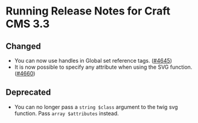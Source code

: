 # Running Release Notes for Craft CMS 3.3

## Changed
- You can now use handles in Global set reference tags. ([#4645](https://github.com/craftcms/cms/issues/4645))
- It is now possible to specify any attribute when using the SVG function. ([#4660](https://github.com/craftcms/cms/issues/4660))

## Deprecated
- You can no longer pass a `string $class` argument to the twig svg function. Pass `array $attributes` instead. 
